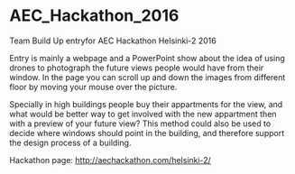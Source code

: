 # AEC_Hackathon_2016
Team Build Up entryfor AEC Hackathon Helsinki-2 2016

Entry is mainly a webpage and a PowerPoint show about the idea of using drones to photograph the future views people would have from their window.
In the page you can scroll up and down the images from different floor by moving your mouse over the picture.

Specially in high buildings people buy their appartments for the view, and what would be better way to get involved with the new appartment then with a preview of your future view?
This method could also be used to decide where windows should point in the building, and therefore support the design process of a building.

Hackathon page:
http://aechackathon.com/helsinki-2/
